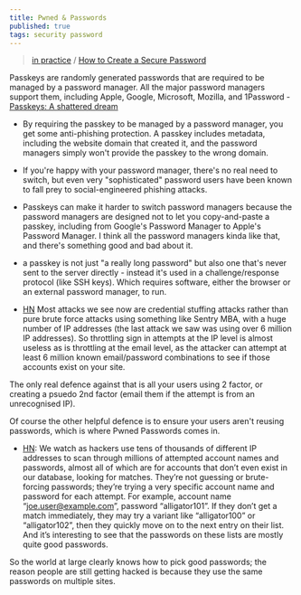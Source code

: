 ```yaml
---
title: Pwned & Passwords
published: true
tags: security password
---
```

> [in practice](https://www.troyhunt.com/pwned-passwords-in-practice-real-world-examples-of-blocking-the-worst-passwords/) / [How to Create a Secure Password](https://jasonthai.me/blog/2018/06/12/secure-your-passwords/)

Passkeys are randomly generated passwords that are required to be managed by a password manager. All the major password managers support them, including Apple, Google, Microsoft, Mozilla, and 1Password - [Passkeys: A shattered dream](https://news.ycombinator.com/item?id=40165998)
- By requiring the passkey to be managed by a password manager, you get some anti-phishing protection. A passkey includes metadata, including the website domain that created it, and the password managers simply won't provide the passkey to the wrong domain.
- If you're happy with your password manager, there's no real need to switch, but even very "sophisticated" password users have been known to fall prey to social-engineered phishing attacks.    
- Passkeys can make it harder to switch password managers because the password managers are designed not to let you copy-and-paste a passkey, including from Google's Password Manager to Apple's Password Manager. I think all the password managers kinda like that, and there's something good and bad about it. 
- a passkey is not just "a really long password" but also one that's never sent to the server directly - instead it's used in a challenge/response protocol (like SSH keys). Which requires software, either the browser or an external password manager, to run.

- [HN](https://news.ycombinator.com/item?id=17177518)
Most attacks we see now are credential stuffing attacks rather than pure brute force attacks using something like Sentry MBA, with a huge number of IP addresses (the last attack we saw was using over 6 million IP addresses). So throttling sign in attempts at the IP level is almost useless as is throttling at the email level, as the attacker can attempt at least 6 million known email/password combinations to see if those accounts exist on your site.

The only real defence against that is all your users using 2 factor, or creating a psuedo 2nd factor (email them if the attempt is from an unrecognised IP).

Of course the other helpful defence is to ensure your users aren't reusing passwords, which is where Pwned Passwords comes in.

- [HN](https://news.ycombinator.com/item?id=17322097): 
We watch as hackers use tens of thousands of different IP addresses to scan through millions of attempted account names and passwords, almost all of which are for accounts that don’t even exist in our database, looking for matches. They’re not guessing or brute-forcing passwords; they’re trying a very specific account name and password for each attempt. For example, account name “joe.user@example.com”, password “alligator101”. If they don’t get a match immediately, they may try a variant like “alligator100” or “alligator102”, then they quickly move on to the next entry on their list. And it’s interesting to see that the passwords on these lists are mostly quite good passwords.

So the world at large clearly knows how to pick good passwords; the reason people are still getting hacked is because they use the same passwords on multiple sites.
